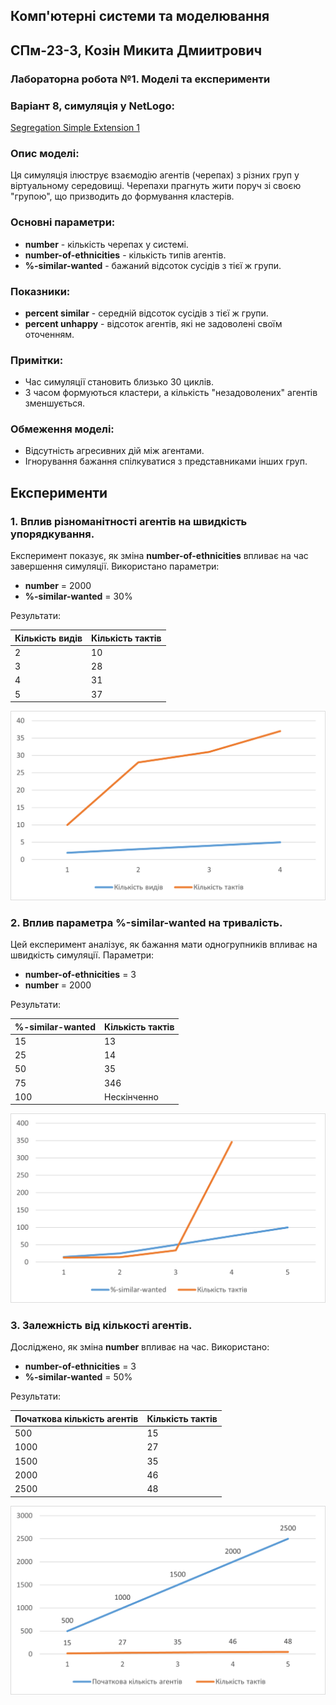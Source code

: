 
## Комп'ютерні системи та моделювання
## СПм-23-3, **Козін Микита Дмиитрович**
### Лабораторна робота №1. Моделі та експерименти

### Варіант 8, симуляція у NetLogo:
[Segregation Simple Extension 1](http://www.netlogoweb.org/launch#http://www.netlogoweb.org/assets/modelslib/IABM%20Textbook/chapter%203/Segregation%20Extensions/Segregation%20Simple%20Extension%201.nlogo)

### Опис моделі:
Ця симуляція ілюструє взаємодію агентів (черепах) з різних груп у віртуальному середовищі. Черепахи прагнуть жити поруч зі своєю "групою", що призводить до формування кластерів.

### Основні параметри:
- **number** - кількість черепах у системі.
- **number-of-ethnicities** - кількість типів агентів.
- **%-similar-wanted** - бажаний відсоток сусідів з тієї ж групи.

### Показники:
- **percent similar** - середній відсоток сусідів з тієї ж групи.
- **percent unhappy** - відсоток агентів, які не задоволені своїм оточенням.

### Примітки:
- Час симуляції становить близько 30 циклів.
- З часом формуються кластери, а кількість "незадоволених" агентів зменшується.

### Обмеження моделі:
- Відсутність агресивних дій між агентами.
- Ігнорування бажання спілкуватися з представниками інших груп.

## Експерименти
### 1. Вплив різноманітності агентів на швидкість упорядкування.
Експеримент показує, як зміна **number-of-ethnicities** впливає на час завершення симуляції. Використано параметри:
- **number** = 2000
- **%-similar-wanted** = 30%

Результати:

<table>
<thead>
<tr><th>Кількість видів</th><th>Кількість тактів</th></tr>
</thead>
<tbody>
<tr><td>2</td><td>10</td></tr>
<tr><td>3</td><td>28</td></tr>
<tr><td>4</td><td>31</td></tr>
<tr><td>5</td><td>37</td></tr>
</tbody>
</table>

![Залежність тактів від різноманітності](1.png)

### 2. Вплив параметра **%-similar-wanted** на тривалість.
Цей експеримент аналізує, як бажання мати одногрупників впливає на швидкість симуляції. Параметри:
- **number-of-ethnicities** = 3
- **number** = 2000

Результати:

<table>
<thead>
<tr><th>%-similar-wanted</th><th>Кількість тактів</th></tr>
</thead>
<tbody>
<tr><td>15</td><td>13</td></tr>
<tr><td>25</td><td>14</td></tr>
<tr><td>50</td><td>35</td></tr>
<tr><td>75</td><td>346</td></tr>
<tr><td>100</td><td>Нескінченно</td></tr>
</tbody>
</table>

![Залежність тактів від проценту](2.png)

### 3. Залежність від кількості агентів.
Досліджено, як зміна **number** впливає на час. Використано:
- **number-of-ethnicities** = 3
- **%-similar-wanted** = 50%

Результати:

<table>
<thead>
<tr><th>Початкова кількість агентів</th><th>Кількість тактів</th></tr>
</thead>
<tbody>
<tr><td>500</td><td>15</td></tr>
<tr><td>1000</td><td>27</td></tr>
<tr><td>1500</td><td>35</td></tr>
<tr><td>2000</td><td>46</td></tr>
<tr><td>2500</td><td>48</td></tr>
</tbody>
</table>

![Залежність тактів від кількості агентів](3.png)
